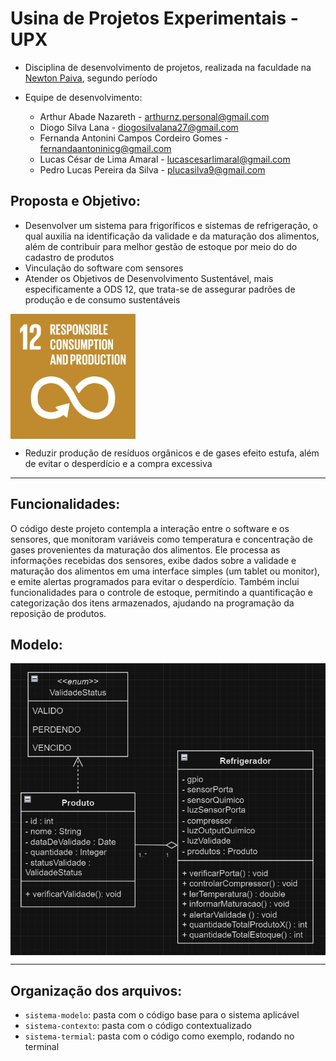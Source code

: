 # Usina de Projetos Experimentais - UPX

- Disciplina de desenvolvimento de projetos, realizada na faculdade na [Newton Paiva](https://newtonpaiva.br), segundo período

- Equipe de desenvolvimento:
    + Arthur Abade Nazareth - arthurnz.personal@gmail.com
    + Diogo Silva Lana - diogosilvalana27@gmail.com
    + Fernanda Antonini Campos Cordeiro Gomes - fernandaantoninicg@gmail.com
    + Lucas César de Lima Amaral - lucascesarlimaral@gmail.com
    + Pedro Lucas Pereira da Silva - plucasilva9@gmail.com

## Proposta e Objetivo:

- Desenvolver um sistema para frigoríficos e sistemas de refrigeração, o qual auxilia na identificação da validade e da maturação dos alimentos, além de contribuir para melhor gestão de estoque por meio do do cadastro de produtos
- Vinculação do software com sensores
- Atender os Objetivos de Desenvolvimento Sustentável, mais especificamente a ODS 12, que trata-se de assegurar padrões de produção e de consumo sustentáveis

<img src="Images/ods12.png" alt="ODS12" style="width:200px;" align="center">

- Reduzir produção de resíduos orgânicos e de gases efeito estufa, além de evitar o desperdício e a compra excessiva

-----

## Funcionalidades:

O código deste projeto contempla a interação entre o software e os sensores, que monitoram variáveis como temperatura e concentração de gases provenientes da maturação dos alimentos. Ele processa as informações recebidas dos sensores, exibe dados sobre a validade e maturação dos alimentos em uma interface simples (um tablet ou monitor), e emite alertas programados para evitar o desperdício. Também inclui funcionalidades para o controle de estoque, permitindo a quantificação e categorização dos itens armazenados, ajudando na programação da reposição de produtos.

## Modelo:
<img src="Images/DiagramaUPX2.png" alt="DiagramaUPX2" style="width:690px" align="center">

-----

## Organização dos arquivos:

- `sistema-modelo`: pasta com o código base para o sistema aplicável
- `sistema-contexto`: pasta com o código contextualizado
- `sistema-termial`: pasta com o código como exemplo, rodando no terminal